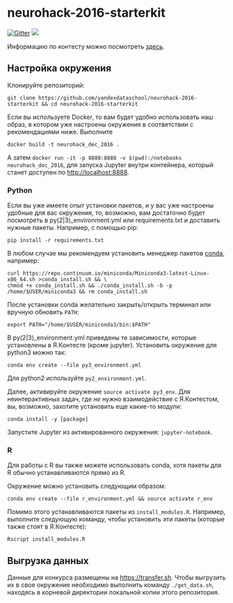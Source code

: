 # neurohack-2016-starterkit

[![Gitter](https://badges.gitter.im/Join%20Chat.svg)](https://gitter.im/neurohack-2016-starterkit/Lobby)
<a href="https://everware.rep.school.yandex.net/hub/oauth_login?repourl=https://github.com/yandexdataschool/neurohack-2016-starterkit"><img src="https://img.shields.io/badge/run%20me-%40everware-blue.svg" /></a>

Информацию по контесту можно посмотреть [здесь](contest.md).

## Настройка окружения

Клонируйте репозиторий:
```
git clone https://github.com/yandexdataschool/neurohack-2016-starterkit && cd neurohack-2016-starterkit
```

Если вы используете Docker, то вам будет удобно использовать наш образ, в котором уже настроены окружения в соответствии с
рекомендациями ниже. Выполните
```
docker build -t neurohack_dec_2016 .
```

А затем `docker run -it -p 8888:8888 -v $(pwd):/notebooks neurohack_dec_2016`, для запуска Jupyter внутри контейнера, который станет доступен по [http://localhost:8888](http://localhost:8888).

### Python

Если вы уже имеете опыт установки пакетов, и у вас уже настроены удобные для вас окружения, то, возможно, вам достаточно
будет посмотреть в py(2|3)_environment.yml или requirements.txt и доставить нужные пакеты. Например, с помощью pip:
```
pip install -r requirements.txt
```

В любом случае мы рекомендуем установить менеджер пакетов [conda](http://conda.pydata.org/docs/), например:
```
curl https://repo.continuum.io/miniconda/Miniconda3-latest-Linux-x86_64.sh >conda_install.sh && \
chmod +x conda_install.sh && ./conda_install.sh -b -p /home/$USER/miniconda3 && rm conda_install.sh
```

После установки conda желательно закрыть/открыть терминал или вручную обновить `PATH`:
```
export PATH="/home/$USER/miniconda3/bin:$PATH"
```

В py(2|3)_environment.yml приведены те зависимости, которые установлены в Я.Контесте (кроме jupyter).
Установить окружение для python3 можно так:
```
conda env create --file py3_environment.yml
```

Для python2 используйте `py2_environment.yml`.

Далее, активируйте окружение `source activate py3_env`. Для неинтерактивных задач, где _не_ нужно взаимодействие с Я.Контестом, вы, возможно, захотите установить еще какие-то модули:
```
conda install -y [package]
```

Запустите Jupyter из активированного окружения: `jupyter-notebook`.

### R
Для работы с R вы также можете использовать conda, хотя пакеты для R обычно устанавливаются прямо из R.

Окружение можно установить следующим образом:
```
conda env create --file r_environment.yml && source activate r_env
```

Помимо этого устанавливаются пакеты из `install_modules.R`.
Например, выполните следующую команду, чтобы установить эти пакеты (которые также стоят в Я.Контесте):
```
Rscript install_modules.R
```

## Выгрузка данных

Данные для конкурса размещены на https://transfer.sh. Чтобы выгрузить их в свое окружение необходимо выполнить команду `./get_data.sh`, находясь в корневой директории локальной копии этого репозитория.
